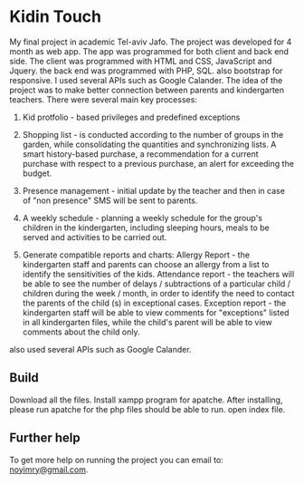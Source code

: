 
# Kidin Touch

My final project in academic Tel-aviv Jafo. The project was developed for 4 month as web app. The app was programmed for both client and back end side. The client was programmed with HTML and CSS, JavaScript and Jquery. the back end was programmed with PHP, SQL. also bootstrap for responsive. 
I used several APIs such as Google Calander.
The idea of the project was to make better connection between parents and kindergarten teachers. There were several main key processes:

1. Kid protfolio - based privileges and predefined exceptions

2. Shopping list - is conducted according to the number of groups in the garden, while consolidating the quantities and synchronizing lists. A smart history-based purchase, a recommendation for a current purchase with respect to a previous purchase, an alert for exceeding the budget.

3. Presence management - initial update by the teacher and then in case of "non presence" SMS will be sent to parents.

4. A weekly schedule - planning a weekly schedule for the group's children in the kindergarten, including sleeping hours, meals to be served and activities to be carried out.

5. Generate compatible reports and charts:
Allergy Report - the kindergarten staff and parents can choose an allergy from a list to identify the sensitivities of the kids.
Attendance report - the teachers will be able to see the number of delays / subtractions of a particular child / children during the week / month, in order to identify the need to contact the parents of the child (s) in exceptional cases.
Exception report - the kindergarten staff will be able to view comments for "exceptions" listed in all kindergarten files, while the child's parent will be able to view comments about the child only.

also used several APIs such as Google Calander.


## Build

Download all the files. Install xampp program for apatche. After installing, please run apatche for the php files should be able to run.
open index file.

## Further help
To get more help on running the project you can email to: noyimry@gmail.com.

